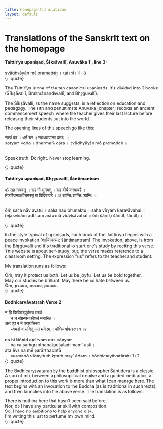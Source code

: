 ```yaml
---
title: homepage-translations
layout: default
---
```


# Translations of the Sanskrit text on the homepage


#### Taittirīya upaniṣad, Śīkṣāvallī, Anuvāka 11, line 3:

<div>
svādhyāyān mā pramadaḥ ॥ tai।śī।11।3 
</div>
{: .quote}


The Taittirīya is one of the ten canonical upaniṣads. It's divided into 3 books (Śīkṣāvallī, Brahmānandavallī, and Bhr̥guvallī). 

The Śīkṣāvalli, as the name suggests, is a reflection on education and pedagogy. The 11th and penultimate Anuvāka [chapter] records an ancient commencement speech, where the teacher gives their last lecture before releasing their students out into the world. 

The opening lines of this speech go like this:

<div>
सत्यं वद । धर्मं चर ॥ स्वाध्यायान्मा प्रमदः ॥ <br>
satyaṁ vada । dharmaṁ cara । svādhyāyān mā pramadaḥ ॥ <br> <br>

Speak truth. Do right. Never stop learning.
</div>
{: .quote}

#### Taittirīya upaniṣad, Bhr̥guvallī, Śāntimantram

<div>
ॐ सह नाववतु । सह नौ भुनक्तु । सह वीर्यं करवावहै । <br>
तेजस्विनावधीतमस्तु मा विद्विषावहै । ॐ शान्तिः शान्तिः शान्तिः ॥ <br> <br>

ōṁ saha nāv avatu । saha nau bhunaktu । saha vīryaṁ karavāvahai । <br>
tejasvinām adhītam astu mā vidviṣāvahai ॥ ōṁ śāntiḥ śāntiḥ śāntiḥ ॥
</div>
{: .quote}


In the style typical of upaniṣads, each book of the Taittirīya begins with a peace invokation [शान्तिमन्त्रम्; śāntimantram]. The invokation, above, is from the Bhr̥guvallī and it's traditional to start one's study by reciting this verse. This website is about self-study; but, the verse makes reference to a classroom setting. The expression "us" refers to the teacher and student. 

My translation runs as follows:

<div>
Ōṁ, may it protect us both. Let us be joyful. Let us be bold together. <br>
May our studies be brilliant. May there be no hate between us. <br>
Ōm, peace, peace, peace.
</div>
{: .quote}

#### Bodhicaryāvataraḥ Verse 2

<div>
न हि किञ्चिदपूर्वमत्र वाच्यं <br>
&emsp; न च संग्रन्थनकौशलं ममास्ति । <br>
अत एव न मे परार्थचिन्ता <br>
&emsp; स्वमनो वासयितुं कृतं मयेदम् ॥ बोधिचर्यावतारः।१।२
<br><br>
na hi kiñcid apūrvam atra vācyam <br>
&emsp; na ca saṁgranthanakauśalaṁ mam' āsti । <br>
ata ēva na mē parārthacintā <br>
&emsp; svamanō vāsayituṁ kr̥taṁ may' ēdam ॥ bōdhicaryāvatāraḥ।1।2
</div>
{: .quote}

The Bodhicaryāvataraḥ by the buddhist philosopher Śāntideva is a classic. A sort of mix between a philosophical treatise and a guided meditation, a proper introduction to this work is more than what I can manage here. The text begins with an invocation to the Buddha (as is traditional in such texts), and then launches into the above verse. The translation is as follows:

<div>
There is nothing here that hasn't been said before. <br>
Nor, do I have any particular skill with composition. <br>
So, I have no ambitions to help anyone else. <br>
I'm writing this just to perfume my own mind.
</div>
{: .quote}

